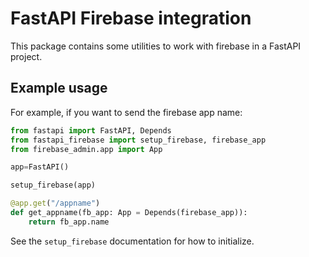 # FastAPI Firebase integration

This package contains some utilities to work with firebase in a FastAPI project.

## Example usage

For example, if you want to send the firebase app name:

```python
from fastapi import FastAPI, Depends
from fastapi_firebase import setup_firebase, firebase_app
from firebase_admin.app import App

app=FastAPI()

setup_firebase(app)

@app.get("/appname")
def get_appname(fb_app: App = Depends(firebase_app)):
    return fb_app.name

```

See the `setup_firebase` documentation for how to initialize.
